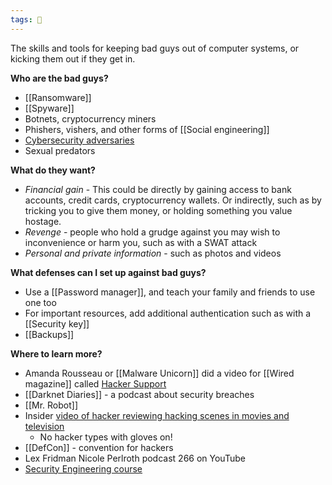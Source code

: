 ```yaml
---
tags: 🌱 
---
```


The skills and tools for keeping bad guys out of computer systems, or kicking them out if they get in.

**Who are the bad guys?**
- [[Ransomware]]
- [[Spyware]]
- Botnets, cryptocurrency miners
- Phishers, vishers, and other forms of [[Social engineering]]
- [Cybersecurity adversaries](https://www.youtube.com/watch?v=o1x_Oa0XiDI)
- Sexual predators

**What do they want?**
- *Financial gain* - This could be directly by gaining access to bank accounts, credit cards, cryptocurrency wallets. Or indirectly, such as by tricking you to give them money, or holding something you value hostage.
- *Revenge* - people who hold a grudge against you may wish to inconvenience or harm you, such as with a SWAT attack
- *Personal and private information* - such as photos and videos

**What defenses can I set up against bad guys?**
- Use a [[Password manager]], and teach your family and friends to use one too
- For important resources, add additional authentication such as with a [[Security key]] 
- [[Backups]]

**Where to learn more?**
- Amanda Rousseau or [[Malware Unicorn]] did a video for [[Wired magazine]] called [Hacker Support](https://youtu.be/b52cfb6lweU) 
- [[Darknet Diaries]] - a podcast about security breaches
- [[Mr. Robot]]
- Insider [video of hacker reviewing hacking scenes in movies and television](https://www.youtube.com/watch?v=6BqpU4V0Ypk)
	- No hacker types with gloves on!
- [[DefCon]] - convention for hackers
- Lex Fridman Nicole Perlroth podcast 266 on YouTube
- [Security Engineering course](https://www.lightbluetouchpaper.org/2022/01/19/security-engineering-course/)